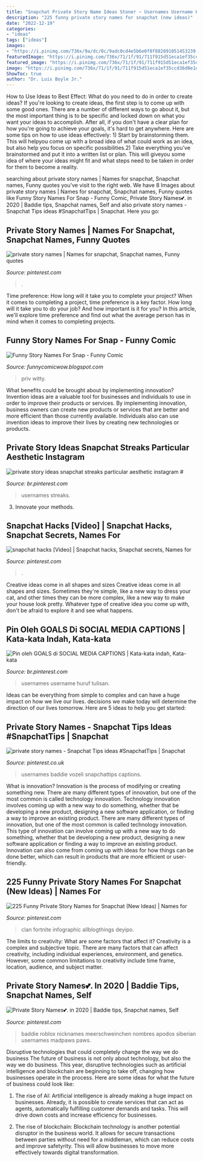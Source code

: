 ```yaml
---
title: "Snapchat Private Story Name Ideas Stoner ~ Usernames Username Huruf Tulisan"
description: "225 funny private story names for snapchat (new ideas)"
date: "2022-12-19"
categories:
- "ideas"
tags: ["ideas"]
images:
- "https://i.pinimg.com/736x/9a/dc/0c/9adc0cd4e5b6e0f8f882891051453239.jpg"
featuredImage: "https://i.pinimg.com/736x/71/1f/91/711f915d51eca1ef35ccd36d0e1d732a.jpg"
featured_image: "https://i.pinimg.com/736x/71/1f/91/711f915d51eca1ef35ccd36d0e1d732a.jpg"
image: "https://i.pinimg.com/736x/71/1f/91/711f915d51eca1ef35ccd36d0e1d732a.jpg"
ShowToc: true
author: "Dr. Luis Boyle Jr."
---
```



How to Use Ideas to Best Effect: What do you need to do in order to create ideas?
If you're looking to create ideas, the first step is to come up with some good ones. There are a number of different ways to go about it, but the most important thing is to be specific and locked down on what you want your ideas to accomplish. After all, if you don't have a clear plan for how you're going to achieve your goals, it's hard to get anywhere. Here are some tips on how to use ideas effectively: 1) Start by brainstorming them. This will helpyou come up with a broad idea of what could work as an idea, but also help you focus on specific possibilities.2) Take everything you've brainstormed and put it into a written list or plan. This will giveyou some idea of where your ideas might fit and what steps need to be taken in order for them to become a reality.

	

		
searching about private story names | Names for snapchat, Snapchat names, Funny quotes you've visit to the right web. We have 8 Images about private story names | Names for snapchat, Snapchat names, Funny quotes like Funny Story Names For Snap - Funny Comic, Private Story Names💕. in 2020 | Baddie tips, Snapchat names, Self and also private story names - Snapchat Tips ideas #SnapchatTips | Snapchat. Here you go:
		
    
## Private Story Names | Names For Snapchat, Snapchat Names, Funny Quotes

<img loading=lazy src="https://i.pinimg.com/736x/71/1f/91/711f915d51eca1ef35ccd36d0e1d732a.jpg" onerror="this.onerror=null;this.src='https://tse4.mm.bing.net/th?id=OIP.4Y58pBk4cirH0-k-BzLhiwHaQB&amp;pid=15.1';" alt="private story names | Names for snapchat, Snapchat names, Funny quotes">

_Source: pinterest.com_

>. 

	

Time preference: How long will it take you to complete your project?
When it comes to completing a project, time preference is a key factor. How long will it take you to do your job? And how important is it for you? In this article, we'll explore time preference and find out what the average person has in mind when it comes to completing projects.

    
## Funny Story Names For Snap - Funny Comic

<img loading=lazy src="https://i.pinimg.com/736x/9a/dc/0c/9adc0cd4e5b6e0f8f882891051453239.jpg" onerror="this.onerror=null;this.src='https://tse4.mm.bing.net/th?id=OIP.SQCWhDe1N8yssLAw6kecWQHaNK&amp;pid=15.1';" alt="Funny Story Names For Snap - Funny Comic">

_Source: funnycomicwow.blogspot.com_

>priv witty. 

	

What benefits could be brought about by implementing innovation?
Invention ideas are a valuable tool for businesses and individuals to use in order to improve their products or services. By implementing innovation, business owners can create new products or services that are better and more efficient than those currently available. Individuals also can use invention ideas to improve their lives by creating new technologies or products.

    
## Private Story Ideas Snapchat Streaks Particular Aesthetic Instagram #

<img loading=lazy src="https://i.pinimg.com/736x/46/bf/3c/46bf3cee54fe9a822abb5ee3b7c12684.jpg" onerror="this.onerror=null;this.src='https://tse4.mm.bing.net/th?id=OIP.UgqsoXKS-uYJ-JlkEXmFTgHaMx&amp;pid=15.1';" alt="private story ideas snapchat streaks particular aesthetic instagram #">

_Source: br.pinterest.com_

>usernames streaks. 

	

3. Innovate your methods.

    
## Snapchat Hacks [Video] | Snapchat Hacks, Snapchat Secrets, Names For

<img loading=lazy src="https://i.pinimg.com/736x/55/0c/71/550c712e475624a19d9d175dc8409ff1.jpg" onerror="this.onerror=null;this.src='https://tse3.mm.bing.net/th?id=OIP.ROGr-DHL2l42ZZ4n7DJdWwHaNK&amp;pid=15.1';" alt="snapchat hacks [Video] | Snapchat hacks, Snapchat secrets, Names for">

_Source: pinterest.com_

>. 

	

Creative ideas come in all shapes and sizes
Creative ideas come in all shapes and sizes. Sometimes they're simple, like a new way to dress your cat, and other times they can be more complex, like a new way to make your house look pretty. Whatever type of creative idea you come up with, don't be afraid to explore it and see what happens.

    
## Pin Oleh GOALS Di SOCIAL MEDIA CAPTIONS | Kata-kata Indah, Kata-kata

<img loading=lazy src="https://i.pinimg.com/736x/63/80/7b/63807b56ca1bed95edd9c065d1ef2346.jpg" onerror="this.onerror=null;this.src='https://tse4.mm.bing.net/th?id=OIP.IR_w7lmVsq8ROAruR57bJgHaNL&amp;pid=15.1';" alt="Pin oleh GOALS di SOCIAL MEDIA CAPTIONS | Kata-kata indah, Kata-kata">

_Source: br.pinterest.com_

>usernames username huruf tulisan. 

	

Ideas can be everything from simple to complex and can have a huge impact on how we live our lives. decisions we make today will determine the direction of our lives tomorrow. Here are 5 ideas to help you get started:

    
## Private Story Names - Snapchat Tips Ideas #SnapchatTips | Snapchat

<img loading=lazy src="https://i.pinimg.com/736x/4c/c2/65/4cc26509fcfffea74482044ac60d38de.jpg" onerror="this.onerror=null;this.src='https://tse3.mm.bing.net/th?id=OIP.08Gs8IJHnW4acCCsBKTEAAHaOt&amp;pid=15.1';" alt="private story names - Snapchat Tips ideas #SnapchatTips | Snapchat">

_Source: pinterest.co.uk_

>usernames baddie vozeli snapchattips captions. 

	

What is innovation?
Innovation is the process of modifying or creating something new. There are many different types of innovation, but one of the most common is called technology innovation. Technology innovation involves coming up with a new way to do something, whether that be developing a new product, designing a new software application, or finding a way to improve an existing product.
There are many different types of innovation, but one of the most common is called technology innovation. This type of innovation can involve coming up with a new way to do something, whether that be developing a new product, designing a new software application or finding a way to improve an existing product. Innovation can also come from coming up with ideas for how things can be done better, which can result in products that are more efficient or user-friendly.

    
## 225 Funny Private Story Names For Snapchat (New Ideas) | Names For

<img loading=lazy src="https://i.pinimg.com/originals/2a/11/d3/2a11d3cb7b326db1159e77c05e7d7e52.png" onerror="this.onerror=null;this.src='https://tse3.mm.bing.net/th?id=OIP.L0DfC6_KytLXGojh4n189QHaRO&amp;pid=15.1';" alt="225 Funny Private Story Names for Snapchat (New Ideas) | Names for">

_Source: pinterest.com_

>clan fortnite infographic allblogthings deyipo. 

	

The limits to creativity: What are some factors that affect it?
Creativity is a complex and subjective topic. There are many factors that can affect creativity, including individual experiences, environment, and genetics. However, some common limitations to creativity include time frame, location, audience, and subject matter.

    
## Private Story Names💕. In 2020 | Baddie Tips, Snapchat Names, Self

<img loading=lazy src="https://i.pinimg.com/236x/71/23/d7/7123d71d84e6fe40e1de3cb1e89ba571.jpg?nii=t" onerror="this.onerror=null;this.src='https://tse4.mm.bing.net/th?id=OIP.2Ht2FH0uRLLb5D0p4Rfd9AAAAA&amp;pid=15.1';" alt="Private Story Names💕. in 2020 | Baddie tips, Snapchat names, Self">

_Source: pinterest.com_

>baddie roblox nicknames meerschweinchen nombres apodos siberian usernames madpaws paws. 

	

Disruptive technologies that could completely change the way we do business
The future of business is not only about technology, but also the way we do business. This year, disruptive technologies such as artificial intelligence and blockchain are beginning to take off, changing how businesses operate in the process. Here are some ideas for what the future of business could look like:
1. The rise of AI: Artificial intelligence is already making a huge impact on businesses. Already, it is possible to create services that can act as agents, automatically fulfilling customer demands and tasks. This will drive down costs and increase efficiency for businesses.

2. The rise of blockchain: Blockchain technology is another potential disruptor in the business world. It allows for secure transactions between parties without need for a middleman, which can reduce costs and improve safetyrity. This will allow businesses to move more effectively towards digital transformation.


